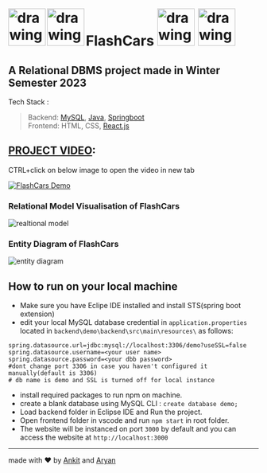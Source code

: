 # FlashCars   <img src="https://media.tenor.com/B9KijlkW9kcAAAAi/car-ride.gif" alt="drawing" width="75"/> <img src="https://media.tenor.com/B9KijlkW9kcAAAAi/car-ride.gif" alt="drawing" width="75"/>  <img src="https://media.tenor.com/B9KijlkW9kcAAAAi/car-ride.gif" alt="drawing" align="left" width="75"/>  <img src="https://media.tenor.com/B9KijlkW9kcAAAAi/car-ride.gif" alt="drawing" align="left" width="75"/> 

## A Relational DBMS project made in Winter Semester 2023 

Tech Stack : 
> Backend: [MySQL](https://www.mysql.com/), [Java](https://www.java.com/en/), [Springboot](https://spring.io/projects/spring-boot) <br> Frontend: HTML, CSS, [React.js](https://react.dev/)


## [PROJECT VIDEO](https://www.youtube.com/watch?v=aR1zt-sso1o):
CTRL+click on below image to open the video in new tab  

[![FlashCars Demo](https://img.youtube.com/vi/aR1zt-sso1o/0.jpg)](https://www.youtube.com/watch?v=aR1zt-sso1o "FlashCars Youtube Demo")

### Relational Model Visualisation of FlashCars  
![realtional model](https://github.com/ankitkat042/FlashCars/assets/79627254/39dd123d-4066-4fe8-9420-7d9babc46ca0)

### Entity Diagram of FlashCars
![entity diagram](https://github.com/ankitkat042/FlashCars/assets/79627254/0521dca9-ab71-4697-9f58-f7d73098c500)


## How to run on your local machine
- Make sure you have Eclipe IDE installed and install STS(spring boot extension)
- edit your local MySQL database credential in ```application.properties``` located in  ```backend\demo\backend\src\main\resources\``` as follows:
```
spring.datasource.url=jdbc:mysql://localhost:3306/demo?useSSL=false
spring.datasource.username=<your user name>
spring.datasource.password=<your dbb password>
#dont change port 3306 in case you haven't configured it manually(default is 3306)
# db name is demo and SSL is turned off for local instance
```
- install required packages to run npm on machine.
- create a blank database using MySQL CLI : ```create database demo;```
- Load backend folder in Eclipse IDE and Run the project.
- Open frontend folder in vscode and run ```npm start``` in root folder.
- The website will be instanced on port ```3000``` by default and you can access the website at ```http://localhost:3000```

----  
made with ❤ by [Ankit](https://github.com/ankitkat042) and [Aryan](https://github.com/Blazzzze)
